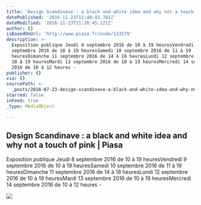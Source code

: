 ```yaml
---
title: 'Design Scandinave : a black and white idea and why not a touch of pink | Piasa'
datePublished: '2016-11-23T11:40:43.701Z'
dateModified: '2016-11-23T11:26:45.121Z'
author: []
isBasedOnUrl: 'http://www.piasa.fr/node/133279'
description: >-
  Exposition publique Jeudi 8 septembre 2016 de 10 à 19 heuresVendredi 9
  septembre 2016 de 10 à 19 heuresSamedi 10 septembre 2016 de 11 à 19
  heuresDimanche 11 septembre 2016 de 14 à 18 heuresLundi 12 septembre 2016 de
  10 à 19 heuresMardi 13 septembre 2016 de 10 à 19 heuresMercredi 14 septembre
  2016 de 10 à 12 heures -
publisher: {}
via: {}
sourcePath: >-
  _posts/2016-07-23-design-scandinave-a-black-and-white-idea-and-why-not-a-tou.md
starred: false
inFeed: true
_type: MediaObject

---
```

<article style=""><h1>Design Scandinave : a black and white idea and why not a touch of pink | Piasa</h1><p>Exposition publique Jeudi 8 septembre 2016 de 10 à 19 heuresVendredi 9 septembre 2016 de 10 à 19 heuresSamedi 10 septembre 2016 de 11 à 19 heuresDimanche 11 septembre 2016 de 14 à 18 heuresLundi 12 septembre 2016 de 10 à 19 heuresMardi 13 septembre 2016 de 10 à 19 heuresMercredi 14 septembre 2016 de 10 à 12 heures -</p><img src="http://www.piasa.fr/sites/default/files/nordic_design2_2.jpg" /></article>